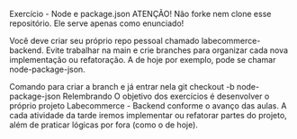 Exercício - Node e package.json
ATENÇÃO! Não forke nem clone esse repositório. Ele serve apenas como enunciado!

Você deve criar seu próprio repo pessoal chamado labecommerce-backend. Evite trabalhar na main e crie branches para organizar cada nova implementação ou refatoração. A de hoje por exemplo, pode se chamar node-package-json.

Comando para criar a branch e já entrar nela
git checkout -b node-package-json
Relembrando
O objetivo dos exercícios é desenvolver o próprio projeto Labecommerce - Backend conforme o avanço das aulas. A cada atividade da tarde iremos implementar ou refatorar partes do projeto, além de praticar lógicas por fora (como o de hoje).